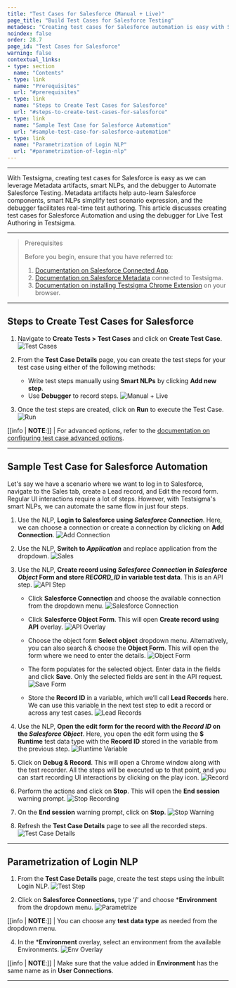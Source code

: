 ```yaml
---
title: "Test Cases for Salesforce (Manual + Live)"
page_title: "Build Test Cases for Salesforce Testing"
metadesc: "Creating test cases for Salesforce automation is easy with Salesforce metadata artifacts and capabilities from Testsigma like smart NLPs, and the debugger"
noindex: false
order: 28.7
page_id: "Test Cases for Salesforce"
warning: false
contextual_links:
- type: section
  name: "Contents"
- type: link
  name: "Prerequisites"
  url: "#prerequisites"
- type: link
  name: "Steps to Create Test Cases for Salesforce"
  url: "#steps-to-create-test-cases-for-salesforce"
- type: link
  name: "Sample Test Case for Salesforce Automation"
  url: "#sample-test-case-for-salesforce-automation"
- type: link
  name: "Parametrization of Login NLP"
  url: "#parametrization-of-login-nlp"
---
```



---

With Testsigma, creating test cases for Salesforce is easy as we can leverage Metadata artifacts, smart NLPs, and the debugger to Automate Salesforce Testing. Metadata artifacts help auto-learn Salesforce components, smart NLPs simplify test scenario expression, and the debugger facilitates real-time test authoring. This article discusses creating test cases for Salesforce Automation and using the debugger for Live Test Authoring in Testsigma. 

---

> <p id="prerequisites">Prerequisites</p>
> 
> Before you begin, ensure that you have referred to:
> 1. [Documentation on Salesforce Connected App](https://testsigma.com/docs/salesforce-testing/connected-app/).
> 2. [Documentation on Salesforce Metadata](https://testsigma.com/docs/salesforce-testing/metadata-connections/) connected to Testsigma.
> 3. [Documentation on installing Testsigma Chrome Extension](https://chromewebstore.google.com/detail/testsigma-recorder/epmomlhdjfgdobefcpocockpjihaabdp) on your browser.


---

## **Steps to Create Test Cases for Salesforce**

1. Navigate to **Create Tests > Test Cases** and click on **Create Test Case**. 
![Test Cases](https://s3.amazonaws.com/static-docs.testsigma.com/new_images/projects/applications/sfnavtcs.png)

2. From the **Test Case Details** page, you can create the test steps for your test case using either of the following methods:
    - Write test steps manually using **Smart NLPs** by clicking **Add new step**.
    - Use **Debugger** to record steps.
![Manual + Live](https://s3.amazonaws.com/static-docs.testsigma.com/new_images/projects/applications/sftcslpdbe.png)

3. Once the test steps are created, click on **Run** to execute the Test Case. 
![Run](https://s3.amazonaws.com/static-docs.testsigma.com/new_images/projects/applications/sftcrun.png)

[[info | **NOTE**:]]
| For advanced options, refer to the [documentation on configuring test case advanced options](https://testsigma.com/docs/test-cases/manage/add-edit-delete/#test-case----advanced-options).

---

## **Sample Test Case for Salesforce Automation**
Let's say we have a scenario where we want to log in to Salesforce, navigate to the Sales tab, create a Lead record, and Edit the record form. Regular UI interactions require a lot of steps. However, with Testsigma's smart NLPs, we can automate the same flow in just four steps.

1. Use the NLP, **Login to Salesforce using *Salesforce Connection***.
Here, we can choose a connection or create a connection by clicking on **Add Connection**. 
![Add Connection](https://s3.amazonaws.com/static-docs.testsigma.com/new_images/projects/applications/sftcltsfts.png)

2. Use the NLP, **Switch to *Application*** and replace application from the dropdown. 
![Sales](https://s3.amazonaws.com/static-docs.testsigma.com/new_images/projects/applications/sftcsapp.png)

3. Use the NLP, **Create record using *Salesforce Connection* in *Salesforce Object* Form and store *RECORD_ID* in variable test data**. This is an API step.
![API Step](https://s3.amazonaws.com/static-docs.testsigma.com/new_images/projects/applications/Choose_SalesforceConnection.png)
   - Click **Salesforce Connection** and choose the available connection from the dropdown menu. 
    ![Salesforce Connection](https://s3.amazonaws.com/static-docs.testsigma.com/new_images/projects/applications/Choose_SF_Connection.png)

   - Click **Salesforce Object Form**. This will open **Create record using API** overlay. 
    ![API Overlay](https://s3.amazonaws.com/static-docs.testsigma.com/new_images/projects/applications/API_Overlay_SF.png)

   - Choose the object form **Select object** dropdown menu. Alternatively, you can also search & choose the **Object Form**. This will open the form where we need to enter the details.
    ![Object Form](https://s3.amazonaws.com/static-docs.testsigma.com/new_images/projects/applications/Objects_Dropdown_SF.png)

   - The form populates for the selected object. Enter data in the fields and click **Save**. Only the selected fields are sent in the API request. 
    ![Save Form](https://s3.amazonaws.com/static-docs.testsigma.com/new_images/projects/applications/Save_Details_SFAPI.png)
    
   - Store the **Record ID** in a variable, which we’ll call **Lead Records** here. We can use this variable in the next test step to edit a record or across any test cases.
    ![Lead Records](https://s3.amazonaws.com/static-docs.testsigma.com/new_images/projects/applications/LeadRecord_SF.png)

4. Use the NLP, **Open the edit form for the record with the *Record ID* on the *Salesforce Object***. Here, you open the edit form using the **$ Runtime** test data type with the **Record ID** stored in the variable from the previous step.
![Runtime Variable](https://s3.amazonaws.com/static-docs.testsigma.com/new_images/projects/applications/Runtime_Variable_SF.png)

5. Click on **Debug & Record**. This will open a Chrome window along with the test recorder. All the steps will be executed up to that point, and you can start recording UI interactions by clicking on the play icon. 
![Record](https://s3.amazonaws.com/static-docs.testsigma.com/new_images/projects/applications/sftcdbarec.png)

6. Perform the actions and click on **Stop**. This will open the **End session** warning prompt. 
![Stop Recording](https://s3.amazonaws.com/static-docs.testsigma.com/new_images/projects/applications/sftctsdbarcscn.png)

7. On the **End session** warning prompt, click on **Stop**.
![Stop Warning](https://s3.amazonaws.com/static-docs.testsigma.com/new_images/projects/applications/dbgstop.png)

8. Refresh the **Test Case Details** page to see all the recorded steps. 
![Test Case Details](https://s3.amazonaws.com/static-docs.testsigma.com/new_images/projects/applications/sftcalltss.png)


---

## **Parametrization of Login NLP**

1. From the **Test Case Details** page, create the test steps using the inbuilt Login NLP.
![Test Step](https://s3.amazonaws.com/static-docs.testsigma.com/new_images/projects/applications/polnts.png)

2. Click on **Salesforce Connections**, type ‘**/**’ and choose ***Environment** from the dropdown menu. 
![Parametrize](https://s3.amazonaws.com/static-docs.testsigma.com/new_images/projects/applications/polnen.png)

[[info | **NOTE**:]]
| You can choose any **test data type** as needed from the dropdown menu.

4. In the ***Environment** overlay, select an environment from the available Environments.
![Env Overlay](https://s3.amazonaws.com/static-docs.testsigma.com/new_images/projects/applications/polnenol.png)

[[info | **NOTE**:]]
| Make sure that the value added in **Environment** has the same name as in **User Connections**.

---